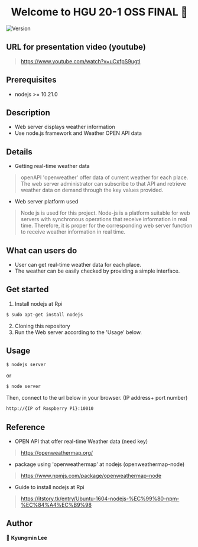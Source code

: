 <h1 align="center">Welcome to HGU 20-1 OSS FINAL  👋</h1>
<p>
  <img alt="Version" src="https://img.shields.io/badge/version-1.0-blue.svg?cacheSeconds=2592000" />
</p>


## URL for presentation video (youtube)
> https://www.youtube.com/watch?v=uCxfpS9ugtI

## Prerequisites

- nodejs >= 10.21.0  




## Description

- Web server displays weather information
- Use node.js framework and Weather OPEN API data  




## Details

- Getting real-time weather data
> openAPI 'openweather' offer data of current weather for each place. The web server administrator can subscribe to that API and retrieve weather data on demand through the key values provided.

- Web server platform used
> Node js is used for this project. Node-js is a platform suitable for web servers with synchronous operations that receive information in real time. Therefore, it is proper for the corresponding web server function to receive weather information in real time.  




## What can users do

- User can get real-time weather data for each place.
- The weather can be easily checked by providing a simple interface.  




## Get started

1. Install nodejs at Rpi
```sh
$ sudo apt-get install nodejs
```
2. Cloning this repository
3. Run the Web server according to the 'Usage' below.  




## Usage
```sh
$ nodejs server
```
or
```sh
$ node server
```
Then, connect to the url below in your browser. (IP address+ port number)
```sh
http://{IP of Raspberry Pi}:10010
```  




## Reference 
- OPEN API that offer real-time Weather data (need key)
> https://openweathermap.org/
- package using 'openweathermap' at nodejs (openweathermap-node)
> https://www.npmjs.com/package/openweathermap-node
- Guide to install nodejs at Rpi
> https://itstory.tk/entry/Ubuntu-1604-nodejs-%EC%99%80-npm-%EC%84%A4%EC%B9%98  




## Author
👤 **Kyungmin Lee**

